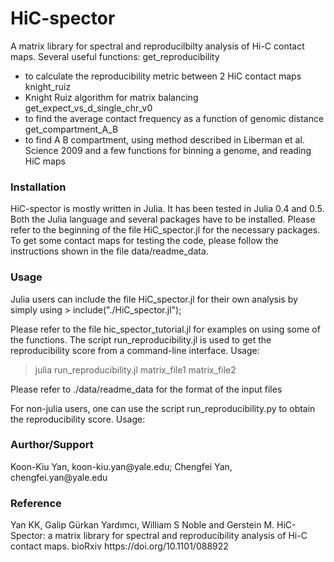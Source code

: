 # HiC-spector

A matrix library for spectral and reproducilbilty analysis of Hi-C contact maps. Several useful functions:
get_reproducibility
  - to calculate the reproducibility metric between 2 HiC contact maps
knight_ruiz
  - Knight Ruiz algorithm for matrix balancing
get_expect_vs_d_single_chr_v0
  - to find the average contact frequency as a function of genomic distance
get_compartment_A_B
  - to find A B compartment, using method described in Liberman et al. Science 2009
and a few functions for binning a genome, and reading HiC maps

<h3>Installation</h3> 
HiC-spector is mostly written in Julia. It has been tested in Julia 0.4 and 0.5. Both the Julia language and several packages have to be installed. Please refer to the beginning of the file HiC_spector.jl for the necessary packages. To get some contact maps for testing the code, please follow the instructions shown in the file data/readme_data.

<h3>Usage</h3>
Julia users can include the file HiC_spector.jl for their own analysis by simply using
> include("./HiC_spector.jl");

Please refer to the file hic_spector_tutorial.jl for examples on using some of the functions. 
The script run_reproducibility.jl is used to get the reproducibility score from a command-line interface. Usage:
> julia run_reproducibility.jl matrix_file1 matrix_file2 

Please refer to ./data/readme_data for the format of the input files

For non-julia users, one can use the script run_reproducibility.py to obtain the reproducibility score. Usage:

<h3>Aurthor/Support</h3>
Koon-Kiu Yan, koon-kiu.yan@yale.edu; Chengfei Yan, chengfei.yan@yale.edu

<h3>Reference</h3>
Yan KK, Galip Gürkan Yardımcı, William S Noble and Gerstein M. HiC-Spector: a matrix library for spectral and reproducibility analysis of Hi-C contact maps. bioRxiv https://doi.org/10.1101/088922
